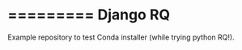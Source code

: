 =========
Django RQ
=========

Example repository to test Conda installer (while trying python RQ!).

